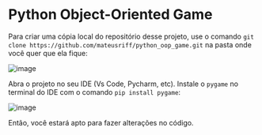 # Python Object-Oriented Game

Para criar uma cópia local do repositório desse projeto, use o comando `git clone https://github.com/mateusriff/python_oop_game.git` na pasta onde você quer que ela fique:

![image](https://github.com/mateusriff/python_oop_game/assets/105450782/3800796d-2111-44f1-a889-e512d441f38b)

Abra o projeto no seu IDE (Vs Code, Pycharm, etc). Instale o `pygame` no terminal do IDE com o comando `pip install pygame`:

![image](https://github.com/mateusriff/python_oop_game/assets/105450782/9220bd84-67ed-4716-85ec-28940398e5f1)

Então, você estará apto para fazer alterações no código.
